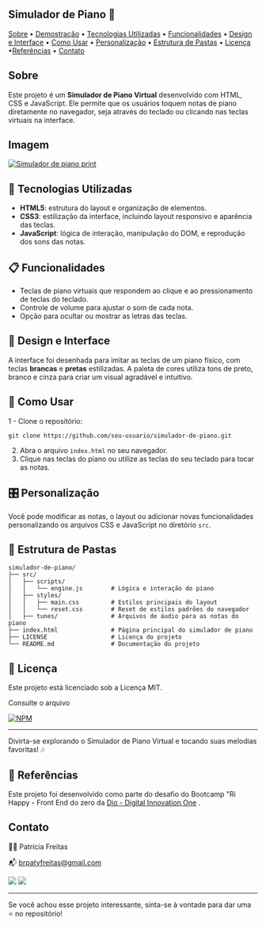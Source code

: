 ## Simulador de Piano 🎹


[Sobre](#sobre) • [Demostração](#demostração) • [Tecnologias Utilizadas](#tecnologias-utilizadas) • [Funcionalidades](#funcionalidades) • [Design e Interface](#-design-e-interface) • [Como Usar](#como-usar) • [Personalização](#personalizacao) • [Estrutura de Pastas](#-estrutura-de-pastas) • [Licença](#licenca) •[Referências](#referências) • [Contato](#contato)

## Sobre

Este projeto é um **Simulador de Piano Virtual** desenvolvido com HTML, CSS e JavaScript. Ele permite que os usuários toquem notas de piano diretamente no navegador, seja através do teclado ou clicando nas teclas virtuais na interface.

## Imagem

[![Simulador de piano print](https://blogger.googleusercontent.com/img/b/R29vZ2xl/AVvXsEhCtmGd_72T36DsyFr7IIrH3QdZrNN2MFKbWFyiQihnBRA59yCBWVWakcP3ReyMguly2_pbVrAP8_y4epPyjbztsodyfcBvIFywuY8SrLJzkfqlnRmT1KDLxCdK8iTR77xInSUJDdNZ93Nrt8Ouk2mhvdl-N-NuhB_W1BS_oWcwhMJQEx3jB8dEKkL1br7U/s16000/piano%20virtual.png)](https://github.com/usuario/simulador-de-piano)


## 🚀 Tecnologias Utilizadas
- **HTML5**: estrutura do layout e organização de elementos.
- **CSS3**: estilização da interface, incluindo layout responsivo e aparência das teclas.
- **JavaScript**: lógica de interação, manipulação do DOM, e reprodução dos sons das notas.

## 📋 Funcionalidades
- Teclas de piano virtuais que respondem ao clique e ao pressionamento de teclas do teclado.
- Controle de volume para ajustar o som de cada nota.
- Opção para ocultar ou mostrar as letras das teclas.


## 🎨 Design e Interface
A interface foi desenhada para imitar as teclas de um piano físico, com teclas **brancas** e **pretas** estilizadas. A paleta de cores utiliza tons de preto, branco e cinza para criar um visual agradável e intuitivo.

## 📑 Como Usar

1 - Clone o repositório:

```
git clone https://github.com/seu-usuario/simulador-de-piano.git
```
2. Abra o arquivo `index.html` no seu navegador.
3. Clique nas teclas do piano ou utilize as teclas do seu teclado para tocar as notas.

## 🎛️ Personalização
Você pode modificar as notas, o layout ou adicionar novas funcionalidades personalizando os arquivos CSS e JavaScript no diretório `src`.

## 📂 Estrutura de Pastas

```plaintext
simulador-de-piano/
├── src/
│   ├── scripts/
│   │   └── engine.js        # Lógica e interação do piano
│   ├── styles/
│   │   ├── main.css         # Estilos principais do layout
│   │   └── reset.css        # Reset de estilos padrões do navegador
│   ├── tunes/               # Arquivos de áudio para as notas do piano
├── index.html               # Página principal do simulador de piano
├── LICENSE                  # Licença do projeto
└── README.md                # Documentação do projeto
```


## 📜 Licença
Este projeto está licenciado sob a Licença MIT. 

Consulte o arquivo 

[![NPM](https://img.shields.io/npm/l/react)](https://github.com/patyfreitasbr/Google-Search-Page-Clone/blob/main/LICENSE)

---

Divirta-se explorando o Simulador de Piano Virtual e tocando suas melodias favoritas! 🎶

## 📌 Referências

Este projeto foi desenvolvido como parte do desafio do Bootcamp "Ri Happy - Front End do zero da [Dio - Digital Innovation One]( https://www.dio.me/sign-up?ref=2772EA2C589E462BB0C382518E0ACBA2) .


## Contato

👩‍💻 Patrícia Freitas

📬 brpatyfreitas@gmail.com

 <a href="https://www.linkedin.com/in/patyfreitasbr"><img src="https://img.shields.io/badge/LinkedIn-0077B5?style=for-the-badge&logo=linkedin&logoColor=white" target="_blank"></a>
  <a href="https://www.instagram.com/patyfreitasbr"><img src="https://img.shields.io/badge/Instagram-E4405F?style=for-the-badge&logo=instagram&logoColor=white" target="_blank"></a>



<hr>

<p>Se você achou esse projeto interessante, sinta-se à vontade para dar uma ⭐ no repositório!<p>
 
